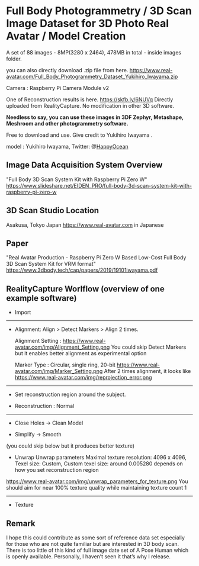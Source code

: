 
# Full Body Photogrammetry / 3D Scan Image Dataset for 3D Photo Real Avatar / Model Creation

A set of 88 images - 8MP(3280 x 2464), 478MB in total - inside images folder.

you can also directly download .zip file from here.
https://www.real-avatar.com/Full_Body_Photogrammetry_Dataset_Yukihiro_Iwayama.zip

Camera : Raspberry Pi Camera Module v2

One of Reconstruction results is here.
https://skfb.ly/6NUVq
Directly uploaded from RealityCapture. No modification in other 3D software.

**Needless to say, you can use these images in 3DF Zephyr, Metashape, Meshroom and other photogrammetry software.**

Free to download and use. Give credit to Yukihiro Iwayama .

model : Yukihiro Iwayama,  Twitter: @[HappyOcean](https://Twitter.com/HappyOcean)

## Image Data Acquisition System Overview
"Full Body 3D Scan System Kit with Raspberry Pi Zero W"
https://www.slideshare.net/EIDEN_PRO/full-body-3d-scan-system-kit-with-raspberry-pi-zero-w

## 3D Scan Studio Location 
Asakusa, Tokyo Japan
https://www.real-avatar.com in Japanese

## Paper
"Real Avatar Production - Raspberry Pi Zero W Based Low-Cost Full Body 3D Scan System Kit for VRM format"
https://www.3dbody.tech/cap/papers/2019/19101iwayama.pdf

## RealityCapture Worlflow  (overview of one example software)

* Import

-------
* Alignment:
  Align >
  Detect Markers >
  Align 2 times.

  Alignment Setting : https://www.real-avatar.com/img/Alignment_Setting.png
  You could skip Detect Markers but it enables better alignment as experimental option

  Marker Type : Circular, single ring, 20-bit https://www.real-avatar.com/img/Marker_Setting.png
  After 2 times alignment, it looks like https://www.real-avatar.com/img/reprojection_error.png
--------

* Set reconstruction region around the subject.

* Reconstruction : Normal

---------
* Close Holes -> Clean Model

* Simplify -> Smooth

(you could skip below but it produces better texture)

* Unwrap
  Unwrap parameters
    Maximal texture resolution: 4096 x 4096,
    Texel size: Custom,
    Custom texel size: around 0.005280 depends on how you set reconstruction region
    
https://www.real-avatar.com/img/unwrap_parameters_for_texture.png
You should aim for near 100% texture quality while maintaining texture count 1

-- --- ---    

* Texture


## Remark
I hope this could contribute as some sort of reference data set especially for those who are not quite familiar but are interested in 3D body scan. There is too little of this kind of full image date set of A Pose Human which is openly available. Personally, I haven’t seen it that’s why I release.
